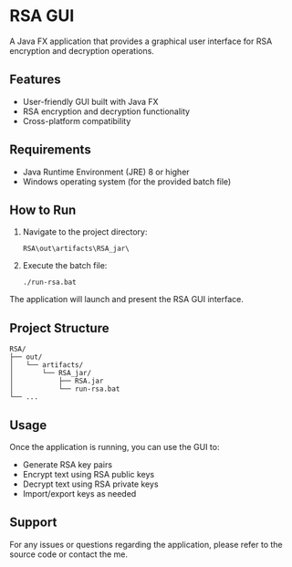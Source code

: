 # RSA GUI

A Java FX application that provides a graphical user interface for RSA encryption and decryption operations.

## Features

- User-friendly GUI built with Java FX
- RSA encryption and decryption functionality
- Cross-platform compatibility

## Requirements

- Java Runtime Environment (JRE) 8 or higher
- Windows operating system (for the provided batch file)

## How to Run

1. Navigate to the project directory:
   ```
   RSA\out\artifacts\RSA_jar\
   ```

2. Execute the batch file:
   ```
   ./run-rsa.bat
   ```

The application will launch and present the RSA GUI interface.

## Project Structure

```
RSA/
├── out/
│   └── artifacts/
│       └── RSA_jar/
│           ├── RSA.jar
│           └── run-rsa.bat
└── ...
```

## Usage

Once the application is running, you can use the GUI to:
- Generate RSA key pairs
- Encrypt text using RSA public keys
- Decrypt text using RSA private keys
- Import/export keys as needed

## Support

For any issues or questions regarding the application, please refer to the source code or contact the me.

